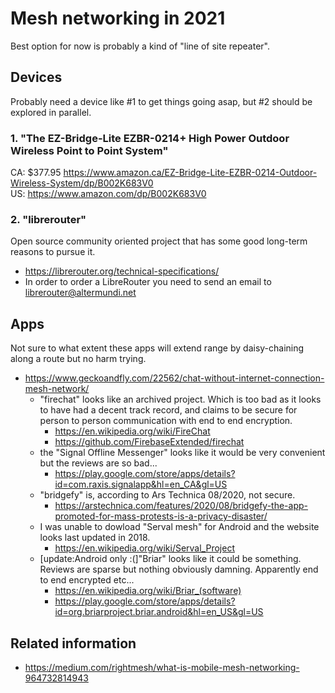# Mesh networking in 2021  

Best option for now is probably a kind of "line of site repeater". 

## Devices  

Probably need a device like #1 to get things going asap, but #2 should be explored in parallel.  

### 1. "The EZ-Bridge-Lite EZBR-0214+ High Power Outdoor Wireless Point to Point System"  

CA: $377.95 https://www.amazon.ca/EZ-Bridge-Lite-EZBR-0214-Outdoor-Wireless-System/dp/B002K683V0  
US: https://www.amazon.com/dp/B002K683V0  

### 2. "librerouter"  

Open source community oriented project that has some good long-term reasons to pursue it.

 - https://librerouter.org/technical-specifications/   
 - In order to order a LibreRouter you need to send an email to librerouter@altermundi.net


## Apps  

Not sure to what extent these apps will extend range by daisy-chaining along a route but no harm trying.  
 - https://www.geckoandfly.com/22562/chat-without-internet-connection-mesh-network/  
   - "firechat" looks like an archived project. Which is too bad as it looks to have had a decent track record, and claims to be secure for person to person communication with end to end encryption.  
     - https://en.wikipedia.org/wiki/FireChat  
     - https://github.com/FirebaseExtended/firechat   
   - the "Signal Offline Messenger" looks like it would be very convenient but the reviews are so bad...  
      - https://play.google.com/store/apps/details?id=com.raxis.signalapp&hl=en_CA&gl=US  
   - "bridgefy" is, according to Ars Technica 08/2020, not secure.  
      - https://arstechnica.com/features/2020/08/bridgefy-the-app-promoted-for-mass-protests-is-a-privacy-disaster/  
   - I was unable to dowload "Serval mesh" for Android and the website looks last updated in 2018.  
     - https://en.wikipedia.org/wiki/Serval_Project   
   - [update:Android only :(]"Briar" looks like it could be something. Reviews are sparse but nothing obviously damning. Apparently end to end encrypted etc...     
     - https://en.wikipedia.org/wiki/Briar_(software)   
     - https://play.google.com/store/apps/details?id=org.briarproject.briar.android&hl=en_US&gl=US   

 ## Related information  

 - https://medium.com/rightmesh/what-is-mobile-mesh-networking-964732814943  

